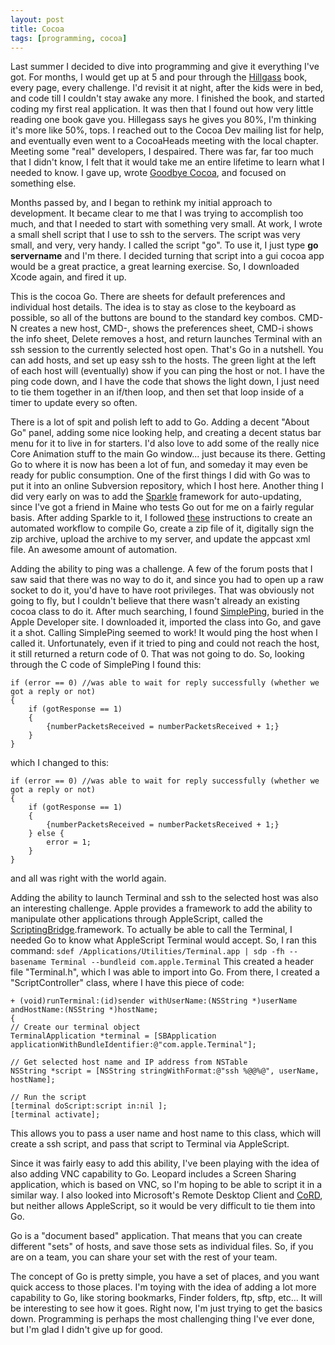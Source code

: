 ```yaml
--- 
layout: post
title: Cocoa
tags: [programming, cocoa] 
---
```


Last summer I decided to dive into programming and give it everything I've got.  For months, I would get up at 5 and pour through the [Hillgass][1] book, every page, every challenge.  I'd revisit it at night, after the kids were in bed, and code till I couldn't stay awake any more.  I finished the book, and started coding my first real application.  It was then that I found out how very little reading one book gave you.  Hillegass says he gives you 80%, I'm thinking it's more like 50%, tops.  I reached out to the Cocoa Dev mailing list for help, and eventually even went to a CocoaHeads meeting with the local chapter.  Meeting some "real" developers, I despaired.  There was far, far too much that I didn't know, I felt that it would take me an entire lifetime to learn what I needed to know.  I gave up, wrote [Goodbye Cocoa][2], and focused on something else.

Months passed by, and I began to rethink my initial approach to development.  It became clear to me that I was trying to accomplish too much, and that I needed to start with something very small.  At work, I wrote a small shell script that I use to ssh to the servers.  The script was very small, and very, very handy.  I called the script "go".  To use it, I just type **go servername** and I'm there.  I decided turning that script into a gui cocoa app would be a great practice, a great learning exercise.  So, I downloaded Xcode again, and fired it up.

This is the cocoa Go.  There are sheets for default preferences and individual host details.  The idea is to stay as close to the keyboard as possible, so all of the buttons are bound to the standard key combos.  CMD-N creates a new host, CMD-, shows the preferences sheet, CMD-i shows the info sheet, Delete removes a host, and return launches Terminal with an ssh session to the currently selected host open.  That's Go in a nutshell.  You can add hosts, and set up easy ssh to the hosts.  The green light at the left of each host will (eventually) show if you can ping the host or not.  I have the ping code down, and I have the code that shows the light down, I just need to tie them together in an if/then loop, and then set that loop inside of a timer to update every so often.

There is a lot of spit and polish left to add to Go.  Adding a decent "About Go" panel, adding some nice looking help, and creating a decent status bar menu for it to live in for starters.  I'd also love to add some of the really nice Core Animation stuff to the main Go window... just because its there.  Getting Go to where it is now has been a lot of fun, and someday it may even be ready for public consumption.  One of the first things I did with Go was to put it into an online Subversion repository, which I host here.  Another thing I did very early on was to add the [Sparkle][3] framework for auto-updating, since I've got a friend in Maine who tests Go out for me on a fairly regular basis.  After adding Sparkle to it, I followed [these][4] instructions to create an automated workflow to compile Go, create a zip file of it, digitally sign the zip archive, upload the archive to my server, and update the appcast xml file.  An awesome amount of automation.

Adding the ability to ping was a challenge.  A few of the forum posts that I saw said that there was no way to do it, and since you had to open up a raw socket to do it, you'd have to have root privileges.  That was obviously not going to fly, but I couldn't believe that there wasn't already an existing cocoa class to do it.  After much searching, I found [SimplePing][5], buried in the Apple Developer site.  I downloaded it, imported the class into Go, and gave it a shot.  Calling SimplePing seemed to work!  It would ping the host when I called it.  Unfortunately, even if it tried to ping and could not reach the host, it still returned a return code of 0.  That was not going to do.  So, looking through the C code of SimplePing I found this:

    if (error == 0) //was able to wait for reply successfully (whether we got a reply or not)
    {
        if (gotResponse == 1)
	    {
			{numberPacketsReceived = numberPacketsReceived + 1;}
		}
	}
	
which I changed to this:

    if (error == 0) //was able to wait for reply successfully (whether we got a reply or not)
    {
        if (gotResponse == 1)
		{
			{numberPacketsReceived = numberPacketsReceived + 1;}
		} else {
			error = 1;
		}
	}

and all was right with the world again.

Adding the ability to launch Terminal and ssh to the selected host was also an interesting challenge.  Apple provides a framework to add the ability to manipulate other applications through AppleScript, called the [ScriptingBridge][6].framework.  To actually be able to call the Terminal, I needed Go to know what AppleScript Terminal would accept.  So, I ran this command:
`sdef /Applications/Utilities/Terminal.app | sdp -fh --basename Terminal --bundleid com.apple.Terminal`
This created a header file "Terminal.h", which I was able to import into Go.  From there, I created a "ScriptController" class, where I have this piece of code:

    + (void)runTerminal:(id)sender withUserName:(NSString *)userName andHostName:(NSString *)hostName;
    {
	// Create our terminal object
	TerminalApplication *terminal = [SBApplication applicationWithBundleIdentifier:@"com.apple.Terminal"];
    
	// Get selected host name and IP address from NSTable
	NSString *script = [NSString stringWithFormat:@"ssh %@@%@", userName, hostName]; 
    
	// Run the script
	[terminal doScript:script in:nil ];
	[terminal activate];

This allows you to pass a user name and host name to this class, which will create a ssh script, and pass that script to Terminal via AppleScript.

Since it was fairly easy to add this ability, I've been playing with the idea of also adding VNC capability to Go.  Leopard includes a Screen Sharing application, which is based on VNC, so I'm hoping to be able to script it in a similar way.  I also looked into Microsoft's Remote Desktop Client and [CoRD][7], but neither allows AppleScript, so it would be very difficult to tie them into Go.

Go is a "document based" application.  That means that you can create different "sets" of hosts, and save those sets as individual files.  So, if you are on a team, you can share your set with the rest of your team.

The concept of Go is pretty simple, you have a set of places, and you want quick access to those places.  I'm toying with the idea of adding a lot more capability to Go, like storing bookmarks, Finder folders, ftp, sftp, etc...  It will be interesting to see how it goes.  Right now, I'm just trying to get the basics down.  Programming is perhaps the most challenging thing I've ever done, but I'm glad I didn't give up for good.


[1]: http://www.amazon.com/exec/obidos/ASIN/0321503619/bignerdranch-20
[2]: http://ibuys.github.com/2008/12/goodbye-cocoa.html
[3]: http://sparkle.andymatuschak.org/
[4]: http://www.entropy.ch/blog/Developer/2008/09/22/Sparkle-Appcast-Automation-in-Xcode.html
[5]: http://developer.apple.com/samplecode/SimplePing/index.html
[6]: http://www.apple.com/applescript/features/scriptingbridge.html
[7]: http://cord.sourceforge.net
